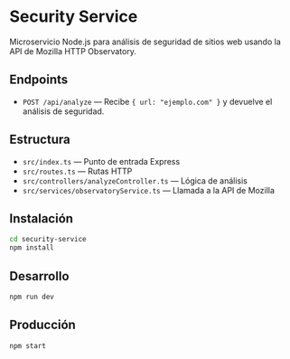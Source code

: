 # Security Service

Microservicio Node.js para análisis de seguridad de sitios web usando la API de Mozilla HTTP Observatory.

## Endpoints

- `POST /api/analyze` — Recibe `{ url: "ejemplo.com" }` y devuelve el análisis de seguridad.

## Estructura

- `src/index.ts` — Punto de entrada Express
- `src/routes.ts` — Rutas HTTP
- `src/controllers/analyzeController.ts` — Lógica de análisis
- `src/services/observatoryService.ts` — Llamada a la API de Mozilla

## Instalación

```bash
cd security-service
npm install
```

## Desarrollo

```bash
npm run dev
```

## Producción

```bash
npm start
```
